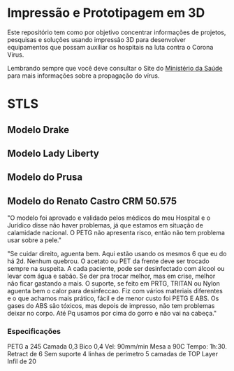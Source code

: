 # Impressão e Prototipagem em 3D

Este repositório tem como por objetivo concentrar informações
de projetos, pesquisas e soluções usando impressão 3D para
desenvolver equipamentos que possam auxiliar os hospitais
na luta contra o Corona Vírus.

Lembrando sempre que você deve consultar o Site do [Ministério da Saúde](https://saude.gov.br/)
para mais informações sobre a propagação do vírus.


# STLS

## Modelo Drake

## Modelo Lady Liberty

## Modelo do Prusa

## Modelo do Renato Castro CRM 50.575

"O modelo foi aprovado e validado pelos médicos do meu Hospital e o Jurídico 
disse não haver problemas, já que estamos em situação de calamidade nacional. 
O PETG não apresenta risco, então não tem problema usar sobre a pele."

"Se cuidar direito, aguenta bem. Aqui estão usando os mesmos 6 que eu do há 2d. 
Nenhum quebrou. O acetato ou PET da frente deve ser trocado sempre na suspeita. 
A cada paciente, pode ser desinfectado com álcool ou levar com água e sabão. 
Se der pra trocar melhor, mas em crise, melhor não ficar gastando a mais. 
O suporte, se feito em PRTG, TRITAN ou Nylon aguenta bem o calor para desinfeccao. 
Fiz com vários materiais diferentes e o que achamos mais prático, fácil e de 
menor custo foi PETG E ABS.
Os gases do ABS são tóxicos, mas depois de impresso, não tem problemas deixar no corpo. Até
Pq usamos por cima do gorro e não vai na cabeça."

### Especificações

PETG a 245
Camada 0,3
Bico 0,4
Vel: 90mm/min
Mesa a 90C
Tempo: 1h:30.
Retract de 6
Sem suporte
4 linhas de perímetro
5 camadas de TOP Layer
Infil de 20